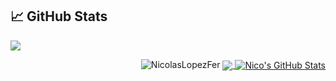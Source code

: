 

<!--

### Nicolás López Fernández 👋

**NicolasLopezFer/NicolasLopezFer** is a ✨ _special_ ✨ repository because its `README.md` (this file) appears on your GitHub profile.

Here are some ideas to get you started:

- 🔭 I’m currently working on ...
- 🌱 I’m currently learning ...
- 👯 I’m looking to collaborate on ...
- 🤔 I’m looking for help with ...
- 💬 Ask me about ...
- 📫 How to reach me: ...
- 😄 Pronouns: ...
- ⚡ Fun fact: ...
-->

## &#x1f4c8; GitHub Stats
<p align="left"> <img src="https://github-readme-stats.vercel.app/api/top-langs/?username=NicolasLopezFer&theme=gotham&langs_count=8&layout=compact&hide=jupyter%20notebook,html" /> <p align="right"><img src="https://github-readme-stats.vercel.app/api?username=NicolasLopezFer&show_icons=true&theme=gotham&margin_left=5" alt="NicolasLopezFer" />

 <a href="https://github.com/NicolasLopezFer/NicolasLopezFer">
  <img align="center" src="https://github-readme-stats.vercel.app/api/top-langs/?username=NicolasLopezFer&hide=java,html,tex&title_color=ffffff&text_color=c9cacc&icon_color=2bbc8a&bg_color=1d1f21&langs_count=3" />
</a>
<a href="https://github.com/NicolasLopezFer/NicolasLopezFer">
  <img align="center" src="https://github-readme-stats.vercel.app/api?username=NicolasLopezFer&show_icons=true&line_height=27&count_private=true&title_color=ffffff&text_color=c9cacc&icon_color=2bbc8a&bg_color=1d1f21" alt="Nico's GitHub Stats" />
</a>
